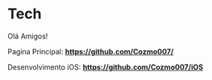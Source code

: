 # Tech

Olá Amigos!

Pagina Principal: <strong>https://github.com/Cozmo007/</strong>

Desenvolvimento iOS: <strong>https://github.com/Cozmo007/iOS</strong>
